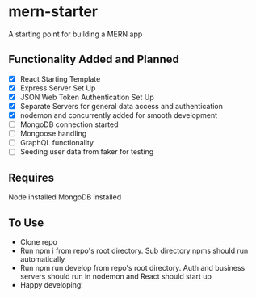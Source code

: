 # mern-starter
A starting point for building a MERN app

## Functionality Added and Planned
- [x] React Starting Template
- [x] Express Server Set Up
- [x] JSON Web Token Authentication Set Up
- [x] Separate Servers for general data access and authentication
- [x] nodemon and concurrently added for smooth development
- [ ] MongoDB connection started
- [ ] Mongoose handling
- [ ] GraphQL functionality
- [ ] Seeding user data from faker for testing

## Requires
Node installed
MongoDB installed

## To Use
- Clone repo
- Run npm i from repo's root directory. Sub directory npms should run automatically
- Run npm run develop from repo's root directory. Auth and business servers should run in nodemon and React should start up
- Happy developing!
